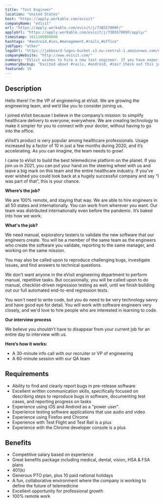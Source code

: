 ```yaml
---
title: "Test Engineer"
location: "United States"
host: "https://apply.workable.com/evisit"
companyName: "eVisit"
url: "https://apply.workable.com/evisit/j/73B557009F/"
applyUrl: "https://apply.workable.com/evisit/j/73B557009F/apply/"
timestamp: 1611100800000
hashtags: "#android,#ios,#management,#rails,#office"
jobType: "other"
logoUrl: "https://jobboard-logos-bucket.s3.eu-central-1.amazonaws.com/evisit"
companyWebsite: "http://www.evisit.com/"
summary: "EVisit wishes to hire a new test engineer. If you have experience with Test Flight or Test Rail, consider applying."
summaryBackup: "Excited about #rails, #android, #ios? Check out this job post!"
featured: 10
---
```


## Description

Hello there! I’m the VP of engineering at eVisit. We are growing the engineering team, and we’d like you to consider joining us.

I joined eVisit because I believe in the company’s mission: to simplify healthcare delivery to everyone, everywhere. We are creating technology to make it simpler for you to connect with your doctor, without having to go into the office.

eVisit’s product is very popular among healthcare professionals. Usage increased by a factor of 10 in just a few months during 2020, and it’s accelerating. As you can imagine, the team needs to grow!

I came to eVisit to build the best telemedicine platform on the planet. If you join us in 2021, you can put your hand on the steering wheel with us and leave a big mark on this team and the entire healthcare industry. If you’ve ever wished you could look back at a hugely successful company and say “I was part of that”, this is your chance.

**Where’s the job?**

We are 100% remote, and staying that way. We are able to hire engineers in all 50 states and internationally. You can work from wherever you want. Our team was distributed internationally even before the pandemic. It’s baked into how we work.

**What's the job?**

We need manual, exploratory testers to validate the new software that our engineers create. You will be a member of the same team as the engineers who create the software you validate, reporting to the same manager, and working on the same mission.

You may also be called upon to reproduce challenging bugs, investigate issues, and find answers to technical questions.

We don't want anyone in the eVisit engineering department to perform manual, repetitive tasks. But occasionally, you will be called upon to do manual, checklist-driven regression testing as well, until we finish building out our full automated end-to-end regression tests.

You won't need to write code, but you do need to be very technology savvy and have good eye for detail. You will work with software engineers very closely, and we'd love to hire people who are interested in learning to code.

**Our interview process**

We believe you shouldn’t have to disappear from your current job for an entire day to interview with us.

**Here’s how it works:**

*   A 30-minute info call with our recruiter or VP of engineering
*   A 60-minute session with our QA team

## Requirements

*   Ability to find and clearly report bugs in pre-release software
*   Excellent written communication skills, specifically focused on describing steps to reproduce bugs in software, documenting test cases, and reporting progress on tasks
*   Experience using iOS and Android as a "power user".
*   Experience testing software applications that use audio and video
*   Experience using Firefox and Chrome
*   Experience with Test Flight and Test Rail is a plus
*   Experience with the Chrome developer console is a plus

## Benefits

*   Competitive salary based on experience
*   Great benefits package including medical, dental, vision, HSA & FSA plans
*   401(k)
*   Generous PTO plan, plus 10 paid national holidays
*   A fun, collaborative environment where the company is working to define the future of telemedicine
*   Excellent opportunity for professional growth
*   100% remote work
